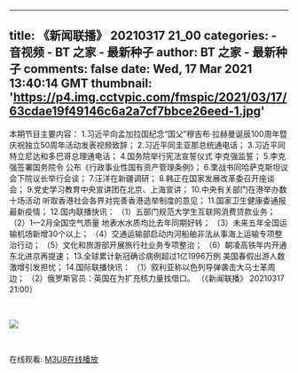 
---
title: 《新闻联播》 20210317 21_00
categories: 
    - 音视频
    - BT 之家 - 最新种子
author: BT 之家 - 最新种子
comments: false
date: Wed, 17 Mar 2021 13:40:14 GMT
thumbnail: 'https://p4.img.cctvpic.com/fmspic/2021/03/17/63cdae19f49146c6a2a7cf7bbce26eed-1.jpg'
---

<div>   
<p>本期节目主要内容：
1.习近平向孟加拉国纪念“国父”穆吉布·拉赫曼诞辰100周年暨庆祝独立50周年活动发表视频致辞；
2.习近平同圭亚那总统通电话；
3.习近平同特立尼达和多巴哥总理通电话；
4.国务院举行宪法宣誓仪式 李克强监誓；
5.李克强签署国务院令 公布《行政事业性国有资产管理条例》；
6.栗战书同哈萨克斯坦议会下院议长举行会谈；
7.汪洋在新疆调研；
8.韩正在国家发展改革委召开座谈会；
9.党史学习教育中央宣讲团在北京、上海宣讲；
10.中央有关部门在港举办数十场活动 听取香港社会各界对完善香港选举制度的意见；
11.国家卫生健康委通报最新疫情；
12.国内联播快讯：
（1）五部门规范大学生互联网消费贷款业务；
（2）1—2月全国空气质量 地表水水质均比去年同期好转；
（3）未来五年全国运输机场新增30个以上；
（4）交通运输部启动内河船舶非法从事海上运输专项整治行动；
（5）文化和旅游部开展旅行社业务专项整治；
（6）朝凌高铁年内开通 东北进京再提速；
13.全球累计新冠确诊病例超过1亿1996万例 美国春假出游人数激增引发担忧；
14.国际联播快讯：
（1）叙利亚称以色列导弹袭击大马士革周边；
（2）俄罗斯官员：英国在为扩充核力量找借口。
（《新闻联播》 20210317 21:00）</p><br><p><img src="https://p4.img.cctvpic.com/fmspic/2021/03/17/63cdae19f49146c6a2a7cf7bbce26eed-1.jpg" referrerpolicy="no-referrer"></p><br><p>在线观看: <a href="https://www.m3u8play.com/?play=https://hls.cntv.baishancdnx.cn/asp/hls/main/0303000a/3/default/63cdae19f49146c6a2a7cf7bbce26eed/main.m3u8">M3U8在线播放</a></p>  
</div>
            